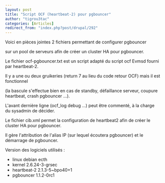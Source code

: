 ```yaml
---
layout: post
title: "Script OCF (heartbeat-2) pour pgbouncer"
author: "tigrou3tac"
categories: [Articles]
redirect_from: "index.php?post/drupal/292"
---
```



<p>Voici en pièces jointes 2 fichiers permettant de configurer pgbouncer

sur un pool de serveurs afin de créer un cluster HA pour pgbouncer.</p>

<!--more-->


<p>Le fichier ocf-pgbouncer.txt est un script adapté du script ocf Evmsd fourni par heartbeat-2.

Il y a une ou deux gruikeries (return 7 au lieu du code retour OCF) mais il est fonctionnel

(la bascule s'effectue bien en cas de standby, défaillance serveur, coupure heartbeat, crash pgbouncer ...).</p>

<p>L'avant dernière ligne (ocf_log debug ...) peut être commenté, à la charge du sysadmin de décider.</p>

<p>Le fichier cib.xml permet la configuration de heartbeat2 afin de créer le cluster HA pour pgbouncer.

Il gère l'attribution de l'alias IP (sur lequel écoutera pgbouncer) et le démarrage de pgbouncer.</p>

<p>Version des logiciels utilisés :</p>

<ul><li>linux debian ecth </li>

<li>kernel 2.6.24-3-grsec </li>

<li>heartbeat-2 2.1.3-5~bpo40+1 </li>

<li>pgbouncer 1.1.2-0rc1

</li>

</ul>